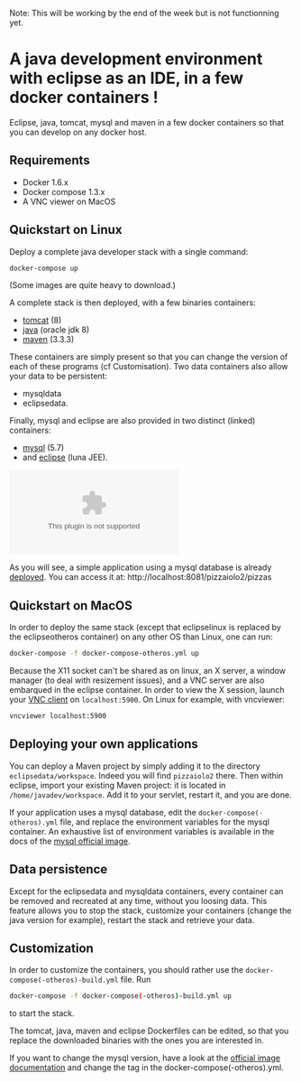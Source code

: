 Note: This will be working by the end of the week but is not functionning yet.

# A java development environment with eclipse as an IDE, in a few docker containers !

Eclipse, java, tomcat, mysql and maven in a few docker containers so that you can develop on any docker host.

## Requirements

* Docker 1.6.x
* Docker compose 1.3.x
* A VNC viewer on MacOS

## Quickstart on Linux

Deploy a complete java developer stack with a single command:
```sh
docker-compose up
```
(Some images are quite heavy to download.)

A complete stack is then deployed, with a few binaries containers:
* [tomcat](http://tomcat.apache.org/) (8)
* [java](https://www.oracle.com/java/index.html) (oracle jdk 8)
* [maven](https://maven.apache.org/) (3.3.3)

These containers are simply present so that you can change the version of each of these programs (cf Customisation). Two data containers also allow your data to be persistent:
* mysqldata
* eclipsedata.

Finally, mysql and eclipse are also provided in two distinct (linked) containers:
* [mysql](https://www.mysql.fr/) (5.7)
* and [eclipse](https://eclipse.org/downloads/) (luna JEE).

![alt tag](https://github.com/cwahl-Treeptik/jdev-env-java/blob/master/javadev.eps)

As you will see, a simple application using a mysql database is already [deployed](http://localhost:8081/pizzaiolo2/pizzas). You can access it at:
http://localhost:8081/pizzaiolo2/pizzas

## Quickstart on MacOS

In order to deploy the same stack (except that eclipselinux is replaced by the eclipseotheros container) on any other OS than Linux, one can run:
```sh
docker-compose -f docker-compose-otheros.yml up
```

Because the X11 socket can't be shared as on linux, an X server, a window manager (to deal with resizement issues), and a VNC server are also embarqued in the eclipse container. In order to view the X session, launch your [VNC client](http://sourceforge.net/projects/cotvnc/) on `localhost:5900`. On Linux for example, with vncviewer:
```sh
vncviewer localhost:5900
```

## Deploying your own applications

You can deploy a Maven project by simply adding it to the directory `eclipsedata/workspace`. Indeed you will find `pizzaiolo2` there. Then within eclipse, import your existing Maven project: it is located in `/home/javadev/workspace`. Add it to your servlet, restart it, and you are done.

If your application uses a mysql database, edit the `docker-compose(-otheros).yml` file, and replace the environment variables for the mysql container. An exhaustive list of environment variables is available in the docs of the [mysql official image](https://registry.hub.docker.com/_/mysql/).


## Data persistence

Except for the eclipsedata and mysqldata containers, every container can be removed and recreated at any time, without you loosing data. This feature allows you to stop the stack, customize your containers (change the java version for example), restart the stack and retrieve your data.


## Customization

In order to customize the containers, you should rather use the `docker-compose(-otheros)-build.yml` file. Run
```sh
docker-compose -f docker-compose(-otheros)-build.yml up
```
to start the stack.

The tomcat, java, maven and eclipse Dockerfiles can be edited, so that you replace the downloaded binaries with the ones you are interested in.

If you want to change the mysql version, have a look at the [official image documentation](https://registry.hub.docker.com/_/mysql/) and change the tag in the docker-compose(-otheros).yml.
